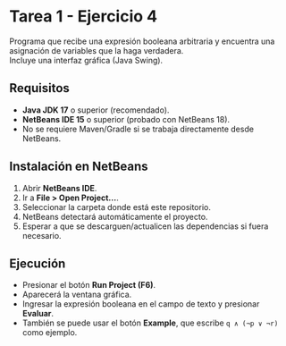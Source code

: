 # Tarea 1 - Ejercicio 4

Programa que recibe una expresión booleana arbitraria y encuentra una asignación de variables que la haga verdadera.  
Incluye una interfaz gráfica (Java Swing).

## Requisitos

- **Java JDK 17** o superior (recomendado).
- **NetBeans IDE 15** o superior (probado con NetBeans 18).
- No se requiere Maven/Gradle si se trabaja directamente desde NetBeans.

## Instalación en NetBeans

1. Abrir **NetBeans IDE**.
2. Ir a **File > Open Project...**.
3. Seleccionar la carpeta donde está este repositorio.
4. NetBeans detectará automáticamente el proyecto.
5. Esperar a que se descarguen/actualicen las dependencias si fuera necesario.

## Ejecución
- Presionar el botón **Run Project (F6)**.
- Aparecerá la ventana gráfica.
- Ingresar la expresión booleana en el campo de texto y presionar **Evaluar**.
- También se puede usar el botón **Example**, que escribe `q ∧ (¬p ∨ ¬r)` como ejemplo.
